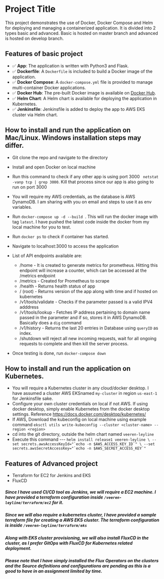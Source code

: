 # Project Title

This project demonstrates the use of Docker, Docker Compose and Helm for deploying and managing a containerized application.
It is divided into 2 types basic and advanced.
Basic is hosted on master branch and advanced is hosted on develop branch. 

## Features of basic project

- ✅ **App**: The application is written with Python3 and Flask.
- ✅ **Dockerfile**: A `Dockerfile` is included to build a Docker image of the application.
- ✅ **Docker Compose**: A `docker-compose.yml` file is provided to manage multi-container Docker applications.
- ✅ **Docker Hub**: The pre-built Docker image is available on [Docker Hub](https://hub.docker.com/r/veeren03/veeren-leyline).
- ✅ **Helm Chart**: A Helm chart is available for deploying the application in Kubernetes.
- ✅ **Jenkinsfile**: Jenkinsfile is added to deploy the app to AWS EKS cluster via Helm chart.



## How to install and run the application on Mac/Linux. Windows installation steps may differ.

- Git clone the repo and navigate to the directory
- Install and open Docker on local machine
- Run this command to check if any other app is using port 3000 ` netstat -vanp tcp | grep 3000`. Kill that process since our app is also going to run on port 3000
- You will require my AWS credentials, as the database is AWS DynamoDB. I am sharing with you on email and steps to use it as env variables.
- Run `docker-compose up -d --build `. This will run the docker image with tag `latest`. I have pushed the latest code inside the docker from my local machine for you to test.
- Run `docker ps` to check if container has started.

- Navigate to localhost:3000 to access the application
- List of API endpoints available are:
    - /home - It is created to generate metrics for prometheus. Hitting this endpoint will increase a counter, which can be accessed at the /metrics endpoint
    - /metrics - Created for Prometheus to scrape
    - /health - Returns health status of app
    - / (root) - Returns version of the app along with time and if hosted on kubernetes
    - /v1/tools/validate - Checks if the parameter passed is a valid IPV4 adddress 
    - /v1/tools/lookup - Fetches IP address pertaining to domain name passed in the parameter and if so, stores it in AWS DynamoDB. Basically does a `dig` command
    - /v1/history - Returns the last 20 entries in Database using `queryID` as index.
    - /shutdown will reject all new incoming requests, wait for all ongoing requests to complete and then kill the server process.

- Once testing is done, run `docker-compose down`


## How to install and run the application on Kubernetes.
- You will require a Kubernetes cluster in any cloud/docker desktop. I have assumed a cluster AWS EKSnamed `my-cluster` in region `us-east-1` for Jenkinsfile sake.
- Configure your own cluster credentials on local if not AWS. If using docker desktop, simply enable Kubernetes from the docker desktop settings. Reference https://docs.docker.com/desktop/kubernetes/
- If AWS, Download the kubeconfig on local machine using example command `eksctl utils write-kubeconfig --cluster <cluster-name> --region <region>`
- cd into the git directory, outside the helm chart named  `veeren-leyline`
- Execute this command --- ``` helm install release1 veeren-leyline \
                    --set secrets.awsAccessKeyId="`echo -n $AWS_ACCESS_KEY_ID`" \
                    --set secrets.awsSecretAccessKey="`echo -n $AWS_SECRET_ACCESS_KEY`" ```


 

    
## Features of Advanced project

- Terraform for EC2 for Jenkins and EKS 
- FluxCD

#####  Since I have used CI/CD tool as Jenkins, we will require a EC2 machine. I have provided a terraform configuration inside `/veeren-leyline/terraform/ec2` for it.

##### Since we will also require a kubernetes cluster, I have provided a sample terraform file for creating a AWS EKS cluster. The terraform configuration is inside `/veeren-leyline/terraform/eks`

##### Along with EKS cluster provisioning, we will also install FluxCD in the cluster, as I prefer GitOps with FluxCD for Kubernetes related deployment. 

##### Please note that I have simply installed the Flux Operators on the clusters and the Source definitions and configurations are pending as this is a good to have in an assignment limited by time.



